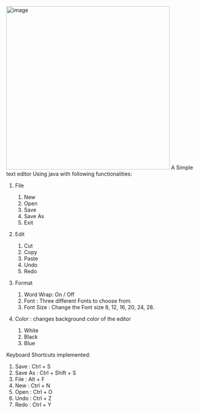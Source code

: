 <img width="436" alt="image" src="https://user-images.githubusercontent.com/79516818/180586154-51ba4210-b77d-43a6-848c-1f84ecdab6d0.png">
A Simple text editor Using java with following functionalities: 

1) File
    1) New 
    2) Open 
    3) Save 
    4) Save As
    5) Exit
    
2) Edit
    1) Cut
    2) Copy
    3) Paste
    4) Undo
    5) Redo
    
3) Format
    1) Word Wrap: On / Off
    2) Font : Three different Fonts to choose from.
    3) Font Size : Change the Font size 8, 12, 16, 20, 24, 28.
    
4) Color : changes background color of the editor
    1) White
    2) Black
    3) Blue
    
Keyboard Shortcuts implemented: 
 1) Save : Ctrl + S
 2) Save As : Ctrl + Shift + S
 3) File : Alt + F
 4) New : Ctrl + N
 5) Open : Ctrl + O
 6) Undo : Ctrl + Z
 7) Redo : Ctrl + Y 

